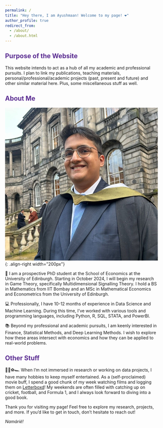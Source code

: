 ```yaml
---
permalink: /
title: "Hey there, I am Ayushmaan! Welcome to my page! ❤️"
author_profile: true
redirect_from: 
  - /about/
  - /about.html
---
```


## <span style="color: #5a2c91;">Purpose of the Website</span>
This website intends to act as a hub of all my academic and professional pursuits. I plan to link my publications, teaching materials, personal/professional/academic projects (past, present and future) and other similar material here. Plus, some miscellaneous stuff as well.

## <span style="color: #5a2c91;">About Me</span>

![An Image of myself](/images/icon_adv.jpeg){: .align-right width="200px"}

🔬 I am a prospective PhD student at the School of Economics at the University of Edinburgh. Starting in October 2024, I will begin my research in Game Theory, specifically Multidimensional Signalling Theory. I hold a BS in Mathematics from IIT Bombay and an MSc in Mathematical Economics and Econometrics from the University of Edinburgh.

💻 Professionally, I have 10-12 months of experience in Data Science and Machine Learning. During this time, I’ve worked with various tools and programming languages, including Python, R, SQL, STATA, and PowerBI.

📚 Beyond my professional and academic pursuits, I am keenly interested in Finance, Statistical Methods, and Deep Learning Methods. I wish to explore how these areas intersect with economics and how they can be applied to real-world problems.

## <span style="color: #5a2c91;">Other Stuff</span>

🎥🏏⚽🏎️ When I’m not immersed in research or working on data projects, I have many hobbies to keep myself entertained. As a (self-proclaimed) movie buff, I spend a good chunk of my week watching films and logging them on [Letterboxd](https://letterboxd.com/)! My weekends are often filled with catching up on cricket, football, and Formula 1, and I always look forward to diving into a good book.

Thank you for visiting my page! Feel free to explore my research, projects, and more. If you’d like to get in touch, don’t hesitate to reach out!

_Namárië!_
